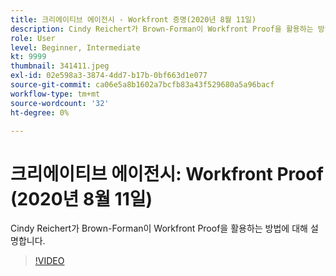 ```yaml
---
title: 크리에이티브 에이전시 - Workfront 증명(2020년 8월 11일)
description: Cindy Reichert가 Brown-Forman이 Workfront Proof을 활용하는 방법에 대해 설명합니다.
role: User
level: Beginner, Intermediate
kt: 9999
thumbnail: 341411.jpeg
exl-id: 02e598a3-3874-4dd7-b17b-0bf663d1e077
source-git-commit: ca06e5a8b1602a7bcfb83a43f529680a5a96bacf
workflow-type: tm+mt
source-wordcount: '32'
ht-degree: 0%

---
```


# 크리에이티브 에이전시: Workfront Proof (2020년 8월 11일)

Cindy Reichert가 Brown-Forman이 Workfront Proof을 활용하는 방법에 대해 설명합니다.

>[!VIDEO](https://video.tv.adobe.com/v/341411/?quality=12&learn=on)

